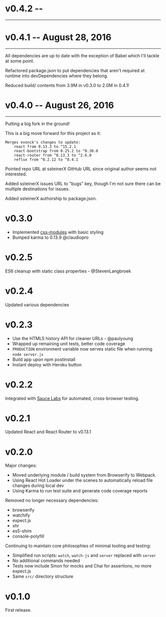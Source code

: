 # v0.4.2 --
---------------------------


# v0.4.1 -- August 28, 2016
---------------------------
All dependencies are up to date with the exception of Babel which I'll tackle
at some point.

Refactored package.json to put dependencies that aren't required at runtime
into devDependencies where they belong.

Reduced build/ contents from 3.9M in v0.3.0 to 2.0M in 0.4.1!


# v0.4.0 -- August 26, 2016
---------------------------
Putting a big fork in the ground!

This is a big move forward for this project as it:

	Merges evonck's changes to update:
	    react from 0.13.3 to ^15.2.1
	    react-bootstrap from 0.25.2 to ^0.30.0
	    react-router from ^0.13.3 to ^2.6.0
	    reflux from ^0.2.12 to ^0.4.1

Pointed repo URL at ssteinerX GitHub URL since original author seems not
interested.

Added ssteinerX issues URL to "bugs" key, though I'm not sure there can be
multiple destinations for issues.

Added ssteinerX authorship to package.json.

# v0.3.0

- Implemented [css-modules](https://github.com/css-modules/css-modules) with basic styling
- Bumped karma to 0.13.9 @claudiopro

# v0.2.5

ES6 cleanup with static class properties - @StevenLangbroek

# v0.2.4

Updated various dependencies

# v0.2.3

- Use the HTML5 history API for cleaner URLs - @paulyoung
- Wrapped up remaining unit tests, better code coverage
- `PRODUCTION` environment variable now serves static file when running `node server.js`
- Build app upon npm postinstall
- Instant deploy with Heroku button

# v0.2.2

Integrated with [Sauce Labs](https://saucelabs.com/) for automated, cross-browser testing.

# v0.2.1

Updated React and React Router to v0.13.1

# v0.2.0

Major changes:
- Moved underlying module / build system from Browserify to Webpack.
- Using React Hot Loader under the scenes to automatically reload file changes during local dev
- Using Karma to run test suite and generate code coverage reports

Removed no longer necessary dependencies:
- browserify
- watchify
- expect.js
- xhr
- es5-shim
- console-polyfill

Continuing to maintain core philosophies of minimal tooling and testing:
- Simplified run scripts: `watch`, `watch-js` and `server` replaced with `server`
- No additional commands needed
- Tests now include Sinon for mocks and Chai for assertions, no more expect.js
- Same `src/` directory structure

# v0.1.0

First release.

